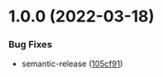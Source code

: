 # 1.0.0 (2022-03-18)


### Bug Fixes

* semantic-release ([105cf91](https://github.com/coingaming/grpc-mock/commit/105cf910a7fed8f31d1780e392acc1cfab4367dd))
